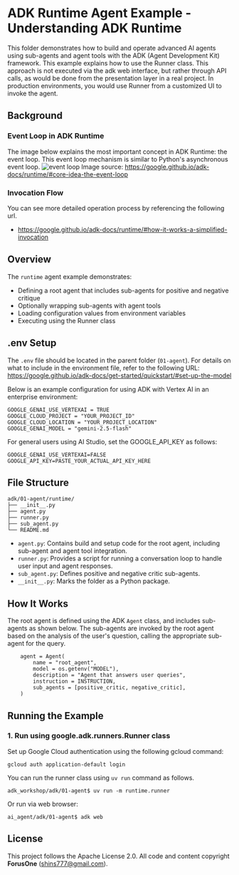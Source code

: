
# ADK Runtime Agent Example - Understanding ADK Runtime

This folder demonstrates how to build and operate advanced AI agents using sub-agents and agent tools with the ADK (Agent Development Kit) framework.
This example explains how to use the Runner class. This approach is not executed via the adk web interface, but rather through API calls, as would be done from the presentation layer in a real project. In production environments, you would use Runner from a customized UI to invoke the agent.

## Background

### Event Loop in ADK Runtime
The image below explains the most important concept in ADK Runtime: the event loop. This event loop mechanism is similar to Python's asynchronous event loop.
![event loop](https://google.github.io/adk-docs/assets/event-loop.png)
Image source: https://google.github.io/adk-docs/runtime/#core-idea-the-event-loop

### Invocation Flow
You can see more detailed operation process by referencing the following url.   
* https://google.github.io/adk-docs/runtime/#how-it-works-a-simplified-invocation

## Overview
The `runtime` agent example demonstrates:
- Defining a root agent that includes sub-agents for positive and negative critique
- Optionally wrapping sub-agents with agent tools
- Loading configuration values from environment variables
- Executing using the Runner class


## .env Setup

The `.env` file should be located in the parent folder (`01-agent`). For details on what to include in the environment file, refer to the following URL:
https://google.github.io/adk-docs/get-started/quickstart/#set-up-the-model

Below is an example configuration for using ADK with Vertex AI in an enterprise environment:

```
GOOGLE_GENAI_USE_VERTEXAI = TRUE
GOOGLE_CLOUD_PROJECT = "YOUR_PROJECT_ID"
GOOGLE_CLOUD_LOCATION = "YOUR_PROJECT_LOCATION"
GOOGLE_GENAI_MODEL = "gemini-2.5-flash"
```

For general users using AI Studio, set the GOOGLE_API_KEY as follows:

```
GOOGLE_GENAI_USE_VERTEXAI=FALSE
GOOGLE_API_KEY=PASTE_YOUR_ACTUAL_API_KEY_HERE
```

## File Structure
```
adk/01-agent/runtime/
├── __init__.py
├── agent.py
├── runner.py
├── sub_agent.py
└── README.md
```

- `agent.py`: Contains build and setup code for the root agent, including sub-agent and agent tool integration.
- `runner.py`: Provides a script for running a conversation loop to handle user input and agent responses.
- `sub_agent.py`: Defines positive and negative critic sub-agents.
- `__init__.py`: Marks the folder as a Python package.


## How It Works

The root agent is defined using the ADK `Agent` class, and includes sub-agents as shown below.
The sub-agents are invoked by the root agent based on the analysis of the user's question, calling the appropriate sub-agent for the query.

```
    agent = Agent(
        name = "root_agent",
        model = os.getenv("MODEL"),
        description = "Agent that answers user queries",
        instruction = INSTRUCTION,
        sub_agents = [positive_critic, negative_critic],
    ) 
```

## Running the Example
### 1. Run using google.adk.runners.Runner class

Set up Google Cloud authentication using the following gcloud command:

```
gcloud auth application-default login
```

You can run the runner class using `uv run` command as follows.
```
adk_workshop/adk/01-agent$ uv run -m runtime.runner
```

Or run via web browser:
```
ai_agent/adk/01-agent$ adk web
```


## License

This project follows the Apache License 2.0. All code and content copyright **ForusOne** (shins777@gmail.com).